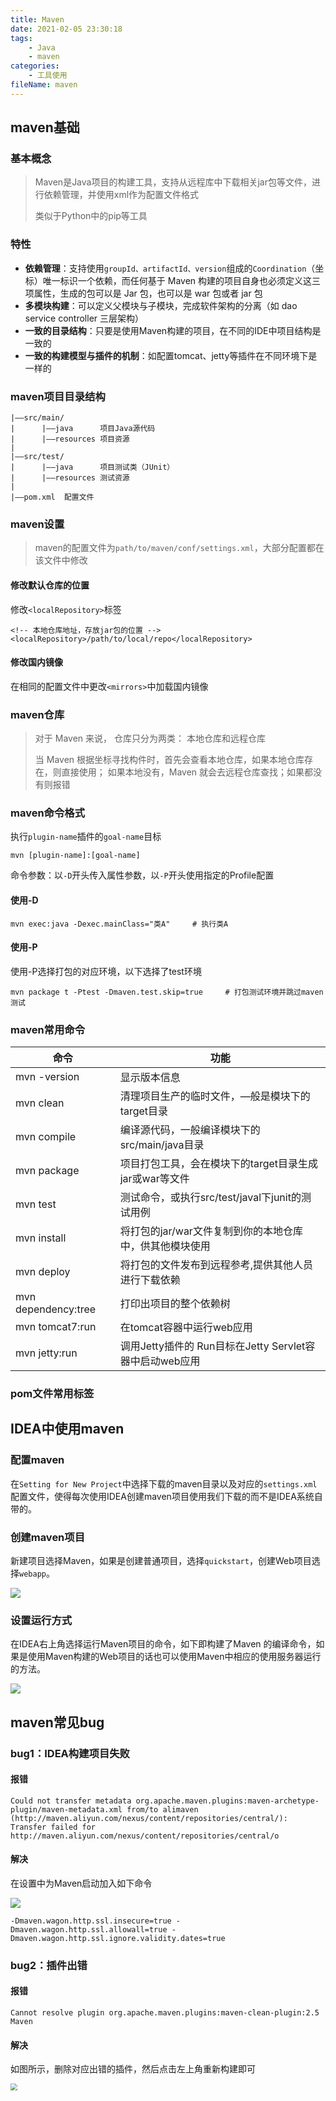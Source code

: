 ```yaml
---
title: Maven
date: 2021-02-05 23:30:18
tags:
	- Java
	- maven
categories:
	- 工具使用
fileName: maven
---
```


## maven基础

### 基本概念

> Maven是Java项目的构建工具，支持从远程库中下载相关jar包等文件，进行依赖管理，并使用xml作为配置文件格式
>
> 类似于Python中的pip等工具

### 特性

* **依赖管理**：支持使用`groupId、artifactId、version`组成的`Coordination`（坐标）唯一标识一个依赖，而任何基于 Maven 构建的项目自身也必须定义这三项属性，生成的包可以是 Jar 包，也可以是 war 包或者 jar 包
* **多模块构建**：可以定义父模块与子模块，完成软件架构的分离（如 dao service controller 三层架构）
* **一致的目录结构**：只要是使用Maven构建的项目，在不同的IDE中项目结构是一致的
* **一致的构建模型与插件的机制**：如配置tomcat、jetty等插件在不同环境下是一样的

### maven项目目录结构

```
|——src/main/	
|	   |——java		项目Java源代码
|	   |——resources	项目资源
|
|——src/test/
|	   |——java		项目测试类（JUnit）
|	   |——resources	测试资源
|
|——pom.xml	配置文件
```

### maven设置

> maven的配置文件为`path/to/maven/conf/settings.xml`，大部分配置都在该文件中修改

#### 修改默认仓库的位置

修改`<localRepository>`标签

```
<!-- 本地仓库地址，存放jar包的位置 -->
<localRepository>/path/to/local/repo</localRepository>
```

#### 修改国内镜像

在相同的配置文件中更改`<mirrors>`中加载国内镜像

### maven仓库

> 对于 Maven 来说， 仓库只分为两类： 本地仓库和远程仓库
>
> 当 Maven 根据坐标寻找构件时，首先会查看本地仓库，如果本地仓库存在，则直接使用； 如果本地没有，Maven 就会去远程仓库查找；如果都没有则报错

### maven命令格式

执行`plugin-name`插件的`goal-name`目标

```
mvn [plugin-name]:[goal-name]
```

命令参数：以`-D`开头传入属性参数，以`-P`开头使用指定的Profile配置

#### 使用-D

```
mvn exec:java -Dexec.mainClass="类A"		# 执行类A
```

#### 使用-P

使用-P选择打包的对应环境，以下选择了test环境

```
mvn package t -Ptest -Dmaven.test.skip=true		# 打包测试环境并跳过maven测试
```

### maven常用命令

| 命令                | 功能                                                    |
| ------------------- | ------------------------------------------------------- |
| mvn -version        | 显示版本信息                                            |
| mvn clean           | 清理项目生产的临时文件，—般是模块下的target目录         |
| mvn compile         | 编译源代码，一般编译模块下的src/main/java目录           |
| mvn package         | 项目打包工具，会在模块下的target目录生成jar或war等文件  |
| mvn test            | 测试命令，或执行src/test/javal下junit的测试用例         |
| mvn install         | 将打包的jar/war文件复制到你的本地仓库中，供其他模块使用 |
| mvn deploy          | 将打包的文件发布到远程参考,提供其他人员进行下载依赖     |
| mvn dependency:tree | 打印出项目的整个依赖树                                  |
| mvn tomcat7:run     | 在tomcat容器中运行web应用                               |
| mvn jetty:run       | 调用Jetty插件的 Run目标在Jetty Servlet容器中启动web应用 |

### pom文件常用标签







## IDEA中使用maven

### 配置maven

在`Setting for New Project`中选择下载的maven目录以及对应的`settings.xml`配置文件，使得每次使用IDEA创建maven项目使用我们下载的而不是IDEA系统自带的。

### 创建maven项目

新建项目选择Maven，如果是创建普通项目，选择`quickstart`，创建Web项目选择`webapp`。

![](http://cdn.ziyedy.top/Maven/maven%E9%A1%B9%E7%9B%AE%E5%90%AF%E5%8A%A8.png)

### 设置运行方式

在IDEA右上角选择运行Maven项目的命令，如下即构建了Maven 的编译命令，如果是使用Maven构建的Web项目的话也可以使用Maven中相应的使用服务器运行的方法。

![](http://cdn.ziyedy.top/Maven/%E8%AE%BE%E7%BD%AEmaven%E6%89%A7%E8%A1%8C%E5%91%BD%E4%BB%A4.png)





## maven常见bug

### bug1：IDEA构建项目失败

#### 报错

```
Could not transfer metadata org.apache.maven.plugins:maven-archetype-plugin/maven-metadata.xml from/to alimaven (http://maven.aliyun.com/nexus/content/repositories/central/): Transfer failed for http://maven.aliyun.com/nexus/content/repositories/central/o
```

#### 解决

在设置中为Maven启动加入如下命令

![](http://cdn.ziyedy.top/Maven/bug1.png)

```
-Dmaven.wagon.http.ssl.insecure=true -Dmaven.wagon.http.ssl.allowall=true -Dmaven.wagon.http.ssl.ignore.validity.dates=true
```

### bug2：插件出错

#### 报错

```
Cannot resolve plugin org.apache.maven.plugins:maven-clean-plugin:2.5 Maven
```

#### 解决

如图所示，删除对应出错的插件，然后点击左上角重新构建即可

<img src="http://cdn.ziyedy.top/Maven/bug2.png" style="zoom:67%;" />





